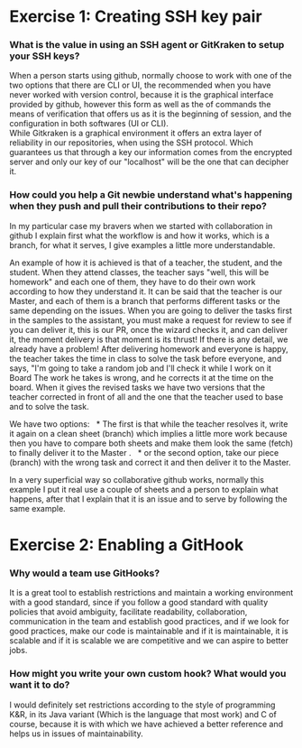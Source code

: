# Exercise 1: Creating SSH key pair

### What is the value in using an SSH agent or GitKraken to setup your SSH keys?
When a person starts using github, normally choose to work with one of the two options that there are CLI or UI, the recommended when you have never worked with version control, because it is the graphical interface provided by github, however this form as well as the of commands the means of verification that offers us as it is the beginning of session, and the configuration in both softwares (UI or CLI).  
While Gitkraken is a graphical environment it offers an extra layer of reliability in our repositories, when using the SSH protocol. Which guarantees us that through a key our information comes from the encrypted server and only our key of our "localhost" will be the one that can decipher it.
### How could you help a Git newbie understand what's happening when they push and pull their contributions to their repo?

In my particular case my bravers when we started with collaboration in github I explain first what the workflow is and how it works, which is a branch, for what it serves, I give examples a little more understandable.

An example of how it is achieved is that of a teacher, the student, and the student.
When they attend classes, the teacher says "well, this will be homework" and each one of them, they have to do their own work according to how they understand it. It can be said that the teacher is our Master, and each of them is a branch that performs different tasks or the same depending on the issues.
When you are going to deliver the tasks first in the samples to the assistant, you must make a request for review to see if you can deliver it, this is our PR, once the wizard checks it, and can deliver it, the moment delivery is that moment is its thrust! If there is any detail, we already have a problem!
After delivering homework and everyone is happy, the teacher takes the time in class to solve the task before everyone, and says, "I'm going to take a random job and I'll check it while I work on it Board
The work he takes is wrong, and he corrects it at the time on the board. When it gives the revised tasks we have two versions that the teacher corrected in front of all and the one that the teacher used to base and to solve the task.

We have two options:
  * The first is that while the teacher resolves it, write it again on a clean sheet (branch) which implies a little more work because then you have to compare both sheets and make them look the same (fetch) to finally deliver it to the Master .
  * or the second option, take our piece (branch) with the wrong task and correct it and then deliver it to the Master.

In a very superficial way so collaborative github works, normally this example I put it real use a couple of sheets and a person to explain what happens, after that I explain that it is an issue and to serve by following the same example.

# Exercise 2: Enabling a GitHook

### Why would a team use GitHooks?
It is a great tool to establish restrictions and maintain a working environment with a good standard, since if you follow a good standard with quality policies that avoid ambiguity, facilitate readability, collaboration, communication in the team and establish good practices, and if we look for good practices, make our code is maintainable and if it is maintainable, it is scalable and if it is scalable we are competitive and we can aspire to better jobs.

### How might you write your own custom hook? What would you want it to do?

I would definitely set restrictions according to the style of programming K&R, in its Java variant (Which is the language that most work) and C of course, because it is with which we have achieved a better reference and helps us in issues of maintainability.
